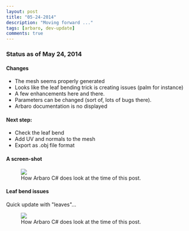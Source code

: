```yaml
---
layout: post
title: "05-24-2014"
description: "Moving forward ..."
tags: [arbaro, dev-update]
comments: true
---
```


### Status as of May 24, 2014

#### Changes
 
* The mesh seems properly generated
* Looks like the leaf bending trick is creating issues (palm for instance)
* A few enhancements here and there.
* Parameters can be changed (sort of, lots of bugs there).
* Arbaro documentation is no displayed

#### Next step: 

* Check the leaf bend 
* Add UV and normals to the mesh
* Export as .obj file format


#### A screen-shot

<figure>
	<a href="http://khazanjm.github.io/arbaro-csharp/images/screen_2014_05_17b.jpg"><img src="http://khazanjm.github.io/arbaro-csharp/images/screen_2014_05_17b.jpg"></a>
	<figcaption>How Arbaro C# does look at the time of this post.</figcaption>
</figure>


#### Leaf bend issues

Quick update with "leaves"...

<figure>
	<a href="http://khazanjm.github.io/arbaro-csharp/images/screen_leaves.jpg"><img src="http://khazanjm.github.io/arbaro-csharp/images/screen_leaves.jpg"></a>
	<figcaption>How Arbaro C# does look at the time of this post.</figcaption>
</figure>
